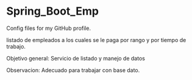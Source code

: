 # Spring_Boot_Emp
Config files for my GitHub profile.

listado de empleados a los cuales se le paga por rango y por tiempo de trabajo.

Objetivo general: Servicio de listado y manejo de datos

Observacion: Adecuado para trabajar con base dato.
